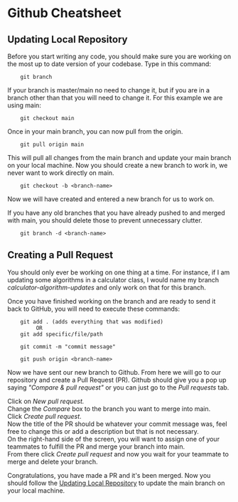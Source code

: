 # Github Cheatsheet


## <a name="updating"></a> Updating Local Repository
Before you start writing any code, you should make sure you are working on the most up to date version of your codebase.
Type in this command:

        git branch

If your branch is master/main no need to change it, but if you are in a branch other than that you will need to change it. For this example we are using main:

        git checkout main

Once in your main branch, you can now pull from the origin.

        git pull origin main

This will pull all changes from the main branch and update your main branch on your local machine. Now you should create a new branch to work in, we never want to work directly on main.

        git checkout -b <branch-name>

Now we will have created and entered a new branch for us to work on.

If you have any old branches that you have already pushed to and merged with main, you should delete those to prevent unnecessary clutter.

        git branch -d <branch-name>


## Creating a Pull Request
You should only ever be working on one thing at a time. For instance, if I am updating some algorithms in a calculator class, I would name my branch _calculator-algorithm-updates_ and only work on that for this branch.

Once you have finished working on the branch and are ready to send it back to GitHub, you will need to execute these commands:

        git add . (adds everything that was modified)
             OR
        git add specific/file/path

        git commit -m "commit message"

        git push origin <branch-name>

Now we have sent our new branch to Github. From here we will go to our repository and create a Pull Request (PR). Github should give you a pop up saying _"Compare & pull request"_ or you can just go to the _Pull requests_ tab. 

Click on _New pull request._ \
Change the _Compare_ box to the branch you want to merge into main. \
Click _Create pull request_. \
Now the title of the PR should be whatever your commit message was, feel free to change this or add a description but that is not necessary. \
On the right-hand side of the screen, you will want to assign one of your teammates to fulfill the PR and merge your branch into main. \
From there click _Create pull request_ and now you wait for your teammate to merge and delete your branch. 

Congratulations, you have made a PR and it's been merged. Now you should follow the [Updating Local Repository](#updating) to update the main branch on your local machine.

